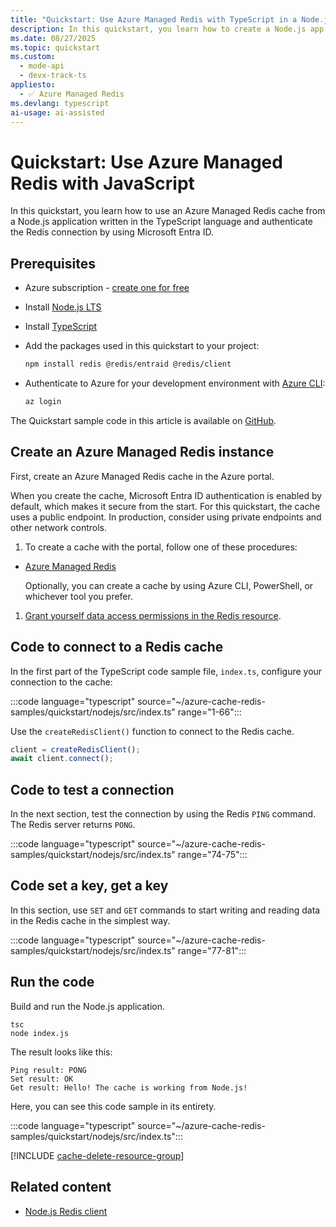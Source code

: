 ```yaml
---
title: "Quickstart: Use Azure Managed Redis with TypeScript in a Node.js app"
description: In this quickstart, you learn how to create a Node.js app that uses Azure Managed Redis.
ms.date: 08/27/2025
ms.topic: quickstart
ms.custom:
  - mode-api
  - devx-track-ts
appliesto:
  - ✅ Azure Managed Redis
ms.devlang: typescript
ai-usage: ai-assisted
---
```


# Quickstart: Use Azure Managed Redis with JavaScript

In this quickstart, you learn how to use an Azure Managed Redis cache from a Node.js application written in the TypeScript language and authenticate the Redis connection by using Microsoft Entra ID.

## Prerequisites

- Azure subscription - [create one for free](https://azure.microsoft.com/free/)
- Install [Node.js LTS](https://nodejs.org/)
- Install [TypeScript](https://www.typescriptlang.org/)
- Add the packages used in this quickstart to your project:

  ```bash
  npm install redis @redis/entraid @redis/client
  ```

- Authenticate to Azure for your development environment with [Azure CLI](/cli/azure):

  ```bash
  az login
  ```

The Quickstart sample code in this article is available on [GitHub](https://github.com/azure-samples/azure-cache-redis-samples/quickstart/nodejs).

## Create an Azure Managed Redis instance

First, create an Azure Managed Redis cache in the Azure portal.

When you create the cache, Microsoft Entra ID authentication is enabled by default, which makes it secure from the start. For this quickstart, the cache uses a public endpoint. In production, consider using private endpoints and other network controls.

1. To create a cache with the portal, follow one of these procedures:

- [Azure Managed Redis](quickstart-create-managed-redis.md)

    Optionally, you can create a cache by using Azure CLI, PowerShell, or whichever tool you prefer.

1. [Grant yourself data access permissions in the Redis resource](entra-for-authentication.md#add-users-or-system-principal-to-your-cache). 

## Code to connect to a Redis cache

In the first part of the TypeScript code sample file, `index.ts`, configure your connection to the cache:

:::code language="typescript" source="~/azure-cache-redis-samples/quickstart/nodejs/src/index.ts" range="1-66":::

Use the `createRedisClient()` function to connect to the Redis cache.

```typescript
client = createRedisClient();
await client.connect();
```

## Code to test a connection

In the next section, test the connection by using the Redis `PING` command. The Redis server returns `PONG`.

:::code language="typescript" source="~/azure-cache-redis-samples/quickstart/nodejs/src/index.ts" range="74-75":::

## Code set a key, get a key

In this section, use `SET` and `GET` commands to start writing and reading data in the Redis cache in the simplest way.

:::code language="typescript" source="~/azure-cache-redis-samples/quickstart/nodejs/src/index.ts" range="77-81":::

## Run the code

Build and run the Node.js application.

```console
tsc
node index.js
```

The result looks like this:

```console
Ping result: PONG
Set result: OK
Get result: Hello! The cache is working from Node.js!
```

Here, you can see this code sample in its entirety.

:::code language="typescript" source="~/azure-cache-redis-samples/quickstart/nodejs/src/index.ts":::

<!-- Clean up resources include -->

[!INCLUDE [cache-delete-resource-group](includes/cache-delete-resource-group.md)]

## Related content

- [Node.js Redis client](https://redis.io/docs/latest/develop/clients/nodejs/)
